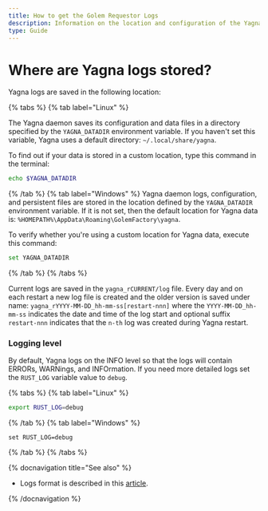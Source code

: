 ```yaml
---
title: How to get the Golem Requestor Logs
description: Information on the location and configuration of the Yagna requestor Logs.
type: Guide
---
```


# Where are Yagna logs stored?

Yagna logs are saved in the following location:

{% tabs %}
{% tab label="Linux" %}

The Yagna daemon saves its configuration and data files in a directory specified by the `YAGNA_DATADIR` environment variable. If you haven't set this variable, Yagna uses a default directory: `~/.local/share/yagna`.

To find out if your data is stored in a custom location, type this command in the terminal:

```bash
echo $YAGNA_DATADIR
```

{% /tab %}
{% tab label="Windows" %}
Yagna daemon logs, configuration, and persistent files are stored in the location defined by the `YAGNA_DATADIR` environment variable. If it is not set, then the default location for Yagna data is: `%HOMEPATH%\AppData\Roaming\GolemFactory\yagna`.

To verify whether you're using a custom location for Yagna data, execute this command:

```sh
set YAGNA_DATADIR
```

{% /tab %}
{% /tabs %}

Current logs are saved in the `yagna_rCURRENT/log` file.
Every day and on each restart a new log file is created and the older version is saved under name: `yagna_rYYYY-MM-DD_hh-mm-ss[restart-nnn]` where the `YYYY-MM-DD_hh-mm-ss` indicates the date and time of the log start and optional suffix `restart-nnn` indicates that the `n-th` log was created during Yagna restart.

### Logging level

By default, Yagna logs on the INFO level so that the logs will contain ERRORs, WARNings, and INFOrmation.
If you need more detailed logs set the `RUST_LOG` variable value to `debug`.

{% tabs %}
{% tab label="Linux" %}

```bash
export RUST_LOG=debug
```

{% /tab %}
{% tab label="Windows" %}

```
set RUST_LOG=debug
```

{% /tab %}
{% /tabs %}

{% docnavigation title="See also" %}

- Logs format is described in this [article](/docs/providers/understanding-logs).

{% /docnavigation %}
